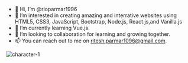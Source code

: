 - 👋 Hi, I’m @rioparmar1996
- 👀 I’m interested in creating amazing and interrative websites using HTML5, CSS3, JavaScript, Bootstrap, Node.js, React.js,and Vanilla.js 
- 🌱 I’m currently learning Vue.js.
- 💞️ I’m looking to collaboration for learning and growing together.  
- 📫 You can reach out to me on ritesh.parmar1096@gmail.com.

<!---
rioparmar1996/rioparmar1996 is a ✨ special ✨ repository because its `README.md` (this file) appears on your GitHub profile.
You can click the Preview link to take a look at your changes.
--->
![character-1](https://user-images.githubusercontent.com/63126537/117590274-aca9fa00-b0fc-11eb-9d48-b9c74f6ddf83.gif)
